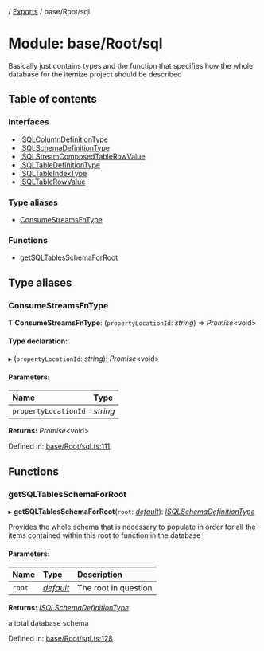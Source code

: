 [](../README.md) / [Exports](../modules.md) / base/Root/sql

# Module: base/Root/sql

Basically just contains types and the function that specifies how the whole
database for the itemize project should be described

## Table of contents

### Interfaces

- [ISQLColumnDefinitionType](../interfaces/base_root_sql.isqlcolumndefinitiontype.md)
- [ISQLSchemaDefinitionType](../interfaces/base_root_sql.isqlschemadefinitiontype.md)
- [ISQLStreamComposedTableRowValue](../interfaces/base_root_sql.isqlstreamcomposedtablerowvalue.md)
- [ISQLTableDefinitionType](../interfaces/base_root_sql.isqltabledefinitiontype.md)
- [ISQLTableIndexType](../interfaces/base_root_sql.isqltableindextype.md)
- [ISQLTableRowValue](../interfaces/base_root_sql.isqltablerowvalue.md)

### Type aliases

- [ConsumeStreamsFnType](base_root_sql.md#consumestreamsfntype)

### Functions

- [getSQLTablesSchemaForRoot](base_root_sql.md#getsqltablesschemaforroot)

## Type aliases

### ConsumeStreamsFnType

Ƭ **ConsumeStreamsFnType**: (`propertyLocationId`: *string*) => *Promise*<void\>

#### Type declaration:

▸ (`propertyLocationId`: *string*): *Promise*<void\>

#### Parameters:

Name | Type |
:------ | :------ |
`propertyLocationId` | *string* |

**Returns:** *Promise*<void\>

Defined in: [base/Root/sql.ts:111](https://github.com/onzag/itemize/blob/28218320/base/Root/sql.ts#L111)

## Functions

### getSQLTablesSchemaForRoot

▸ **getSQLTablesSchemaForRoot**(`root`: [*default*](../classes/base_root.default.md)): [*ISQLSchemaDefinitionType*](../interfaces/base_root_sql.isqlschemadefinitiontype.md)

Provides the whole schema that is necessary to populate
in order for all the items contained within this root
to function in the database

#### Parameters:

Name | Type | Description |
:------ | :------ | :------ |
`root` | [*default*](../classes/base_root.default.md) | The root in question   |

**Returns:** [*ISQLSchemaDefinitionType*](../interfaces/base_root_sql.isqlschemadefinitiontype.md)

a total database schema

Defined in: [base/Root/sql.ts:128](https://github.com/onzag/itemize/blob/28218320/base/Root/sql.ts#L128)
